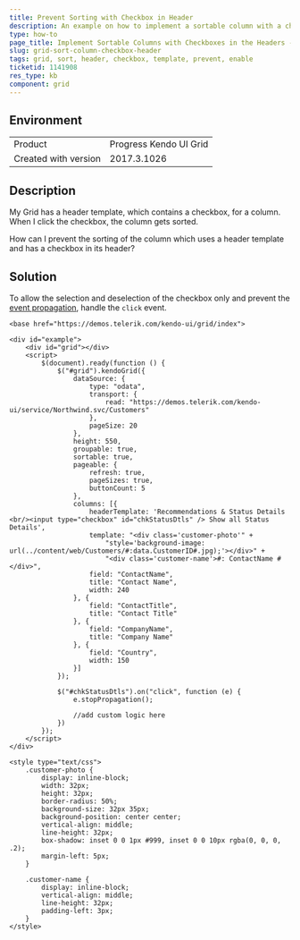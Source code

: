 ```yaml
---
title: Prevent Sorting with Checkbox in Header
description: An example on how to implement a sortable column with a checkbox in the Kendo UI Grid header.
type: how-to
page_title: Implement Sortable Columns with Checkboxes in the Headers - Kendo UI Grid for jQuery
slug: grid-sort-column-checkbox-header
tags: grid, sort, header, checkbox, template, prevent, enable
ticketid: 1141908
res_type: kb
component: grid
---
```


## Environment

<table>
 <tr>
  <td>Product</td>
  <td>Progress Kendo UI Grid</td>
 </tr>
 <tr>
  <td>Created with version</td>
  <td>2017.3.1026</td>
 </tr>
</table>


## Description

My Grid has a header template, which contains a checkbox, for a column. When I click the checkbox, the column gets sorted.

How can I prevent the sorting of the column which uses a header template and has a checkbox in its header?

## Solution

To allow the selection and deselection of the checkbox only and prevent the [event propagation](https://developer.mozilla.org/en-US/docs/Web/API/Event/stopPropagation), handle the `click` event.

```dojo
<base href="https://demos.telerik.com/kendo-ui/grid/index">

<div id="example">
    <div id="grid"></div>
    <script>
        $(document).ready(function () {
            $("#grid").kendoGrid({
                dataSource: {
                    type: "odata",
                    transport: {
                        read: "https://demos.telerik.com/kendo-ui/service/Northwind.svc/Customers"
                    },
                    pageSize: 20
                },
                height: 550,
                groupable: true,
                sortable: true,
                pageable: {
                    refresh: true,
                    pageSizes: true,
                    buttonCount: 5
                },
                columns: [{
                    headerTemplate: 'Recommendations & Status Details <br/><input type="checkbox" id="chkStatusDtls" /> Show all Status Details',
                    template: "<div class='customer-photo'" +
                        "style='background-image: url(../content/web/Customers/#:data.CustomerID#.jpg);'></div>" +
                        "<div class='customer-name'>#: ContactName #</div>",
                    field: "ContactName",
                    title: "Contact Name",
                    width: 240
                }, {
                    field: "ContactTitle",
                    title: "Contact Title"
                }, {
                    field: "CompanyName",
                    title: "Company Name"
                }, {
                    field: "Country",
                    width: 150
                }]
            });

            $("#chkStatusDtls").on("click", function (e) {
                e.stopPropagation();

                //add custom logic here
            })
        });
    </script>
</div>

<style type="text/css">
    .customer-photo {
        display: inline-block;
        width: 32px;
        height: 32px;
        border-radius: 50%;
        background-size: 32px 35px;
        background-position: center center;
        vertical-align: middle;
        line-height: 32px;
        box-shadow: inset 0 0 1px #999, inset 0 0 10px rgba(0, 0, 0, .2);
        margin-left: 5px;
    }

    .customer-name {
        display: inline-block;
        vertical-align: middle;
        line-height: 32px;
        padding-left: 3px;
    }
</style>
```
